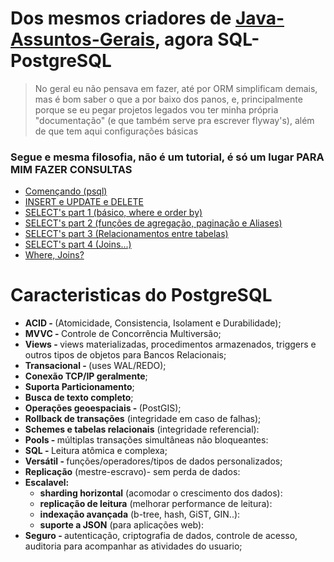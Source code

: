 # Dos mesmos criadores de [Java-Assuntos-Gerais](https://github.com/gulybyte/Java-Assuntos-Gerais), agora SQL-PostgreSQL
> No geral eu não pensava em fazer, até por ORM simplificam demais, mas é bom saber o que a por baixo dos panos, e, principalmente porque se eu pegar projetos legados vou ter minha própria "documentação" (e que também serve pra escrever flyway's), além de que tem aqui configurações básicas

### Segue e mesma filosofia, não é um tutorial, é só um lugar PARA MIM FAZER CONSULTAS

 - [Començando (psql)](INIT.md)
 - [INSERT e UPDATE e DELETE](INSERT.md)
 - [SELECT's part 1 (básico, where e order by)](SELECT.md)
 - [SELECT's part 2 (funções de agregação, paginação e Aliases)](SELECT2.md)
 - [SELECT's part 3 (Relacionamentos entre tabelas)](SELECT3.md)
 - [SELECT's part 4 (Joins...)](SELECT4.md)
 - [Where, Joins?](/JOIN.md)

# Caracteristicas do PostgreSQL
 - <b>ACID - </b> (Atomicidade, Consistencia, Isolament e Durabilidade);
 - <b>MVVC - </b> Controle de Concorrência Multiversão;
 - <b>Views - </b> views materializadas, procedimentos armazenados, triggers e outros tipos de objetos para Bancos Relacionais;
 - <b>Transacional - </b> (uses WAL/REDO);
 - <b>Conexão TCP/IP geralmente</b>;
 - <b>Suporta Particionamento</b>;
 - <b>Busca de texto completo</b>;
 - <b>Operações geoespaciais - </b> (PostGIS);
 - <b>Rollback de transações</b> (integridade em caso de falhas);
 - <b>Schemes e tabelas relacionais</b> (integridade referencial):
 - <b>Pools - </b> múltiplas transações simultâneas não bloqueantes:
 - <b>SQL - </b>Leitura atômica e complexa;
 - <b>Versátil - </b> funções/operadores/tipos de dados personalizados;
 - <b>Replicação</b> (mestre-escravo)- sem perda de dados:
 - <b>Escalavel:</b>
   - <b>sharding horizontal</b> (acomodar o crescimento dos dados):
   - <b>replicação de leitura</b> (melhorar performance de leitura):
   - <b>indexaçāo avançada</b> (b-tree, hash, GiST, GIN..):
   - <b>suporte a JSON</b> (para aplicações web):
 - <b>Seguro - </b> autenticação, criptografia de dados, controle de acesso, auditoria para acompanhar as atividades do usuario;
